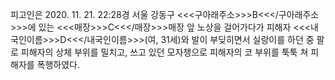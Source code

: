 피고인은 2020. 11. 21. 22:28경 서울 강동구 <<<구아래주소>>>B<<</구아래주소>>>에 있는 <<<매장>>>C<<</매장>>>매장 앞 노상을 걸어가다가 피해자 <<<내국인이름>>>D<<</내국인이름>>>(여, 31세)와 발이 부딪히면서 실랑이를 하던 중 팔로 피해자의 상체 부위를 밀치고, 쓰고 있던 모자챙으로 피해자의 코 부위를 툭툭 쳐 피해자를 폭행하였다.